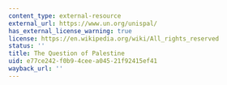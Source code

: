 ```yaml
---
content_type: external-resource
external_url: https://www.un.org/unispal/
has_external_license_warning: true
license: https://en.wikipedia.org/wiki/All_rights_reserved
status: ''
title: The Question of Palestine
uid: e77ce242-f0b9-4cee-a045-21f92415ef41
wayback_url: ''
---
```

